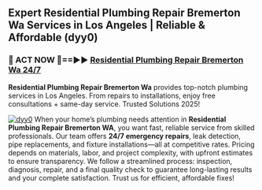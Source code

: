 ## Expert Residential Plumbing Repair Bremerton Wa Services in Los Angeles | Reliable & Affordable (dyy0)  

<h3>🚿 ACT NOW 🌟==►► <a href="https://tinyurl.com/2ne6vx2x" rel="nofollow">Residential Plumbing Repair Bremerton Wa 24/7</a></h3>

**Residential Plumbing Repair Bremerton Wa** provides top-notch plumbing services in Los Angeles. From repairs to installations, enjoy free consultations + same-day service. Trusted Solutions 2025!

[![dyy0](https://i.imgur.com/4PFF4AK.jpeg)](https://tinyurl.com/2ne6vx2x)
When your home’s plumbing needs attention in **Residential Plumbing Repair Bremerton WA**, you want fast, reliable service from skilled professionals. Our team offers **24/7 emergency repairs**, leak detection, pipe replacements, and fixture installations—all at competitive rates. Pricing depends on materials, labor, and project complexity, with upfront estimates to ensure transparency. We follow a streamlined process: inspection, diagnosis, repair, and a final quality check to guarantee long-lasting results and your complete satisfaction. Trust us for efficient, affordable fixes!
